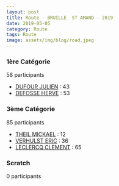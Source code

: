 ```yaml
---
layout: post
title: Route - BRUILLE  ST AMAND - 2019
date: 2019-05-05
category: Route
tags: Route
image: assets/img/blog/road.jpeg
---
```


### 1ère Catégorie
58 participants
- [DUFOUR JULIEN](https://teamspecializedlille.github.io/coureurs/dufourjulien) : 43
- [DEFOSSE HERVE](https://teamspecializedlille.github.io/coureurs/defosseherve) : 53

### 3ème Catégorie
85 participants
- [THEIL MICKAEL](https://teamspecializedlille.github.io/coureurs/theilmickael) : 12
- [VERHULST ERIC](https://teamspecializedlille.github.io/coureurs/verhulsteric) : 36
- [LECLERCQ CLEMENT](https://teamspecializedlille.github.io/coureurs/leclercqclement) : 65

### Scratch
0 participants
